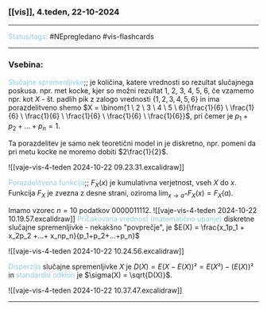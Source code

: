 ### [[vis]], 4.teden, 22-10-2024
---

<font color="#92cddc">Status/tags:</font> #NEpregledano #vis-flashcards 

---

### Vsebina:

<font color="#92cddc">Slučajne spremenljivke</font>;; je količina, katere vrednosti so rezultat slučajnega poskusa. npr. met kocke, kjer so možni rezultat 1, 2, 3, 4, 5, 6, če vzamemo npr. kot $X$ - št. padlih pik z zalogo vrednosti $\{1, 2, 3, 4, 5, 6\}$ in ima porazdelitveno shemo $X = \binom{1 \ 2 \ 3 \ 4 \ 5 \ 6}{\frac{1}{6} \ \frac{1}{6} \ \frac{1}{6} \ \frac{1}{6} \ \frac{1}{6} \ \frac{1}{6}}$, pri čemer je $p_1 + p_2 + ... + p_n = 1$.

Ta porazdelitev je samo nek teoretični model in je diskretno, npr. pomeni da pri metu kocke ne moremo dobiti $2\frac{1}{2}$.

![[vaje-vis-4-teden 2024-10-22 09.23.31.excalidraw]]

<font color="#92cddc">Porazdelitvena funkcija</font>;; $F_X(x)$ je kumulativna verjetnost, vseh $X$ do $x$. Funkcija $F_X$ je zvezna z desne strani, oziroma $\lim_{x\rightarrow a^+} F_X(x) = F_X(a)$.

Imamo vzorec $n = 10$ podatkov $0000011112$. ![[vaje-vis-4-teden 2024-10-22 10.19.57.excalidraw]]
<font color="#92cddc">Pričakovana vrednost (matematično upanje)</font> diskretne slučajne spremenljivke - nekakšno "povprečje", je $E(X) = \frac{x_1p_1 + x_2p_2 +...+ x_np_n}{p_1+p_2+...+p_n}$

![[vaje-vis-4-teden 2024-10-22 10.24.56.excalidraw]]

<font color="#92cddc">Disperzija</font> slučajne spremenljivke $X$ je $D(X) = E(X - E(X))² = E(X²) - (E(X))²$ in <font color="#92cddc">standardni odklon</font> je $\sigma(X) = \sqrt{D(X)}$.

![[vaje-vis-4-teden 2024-10-22 10.37.47.excalidraw]]

---
